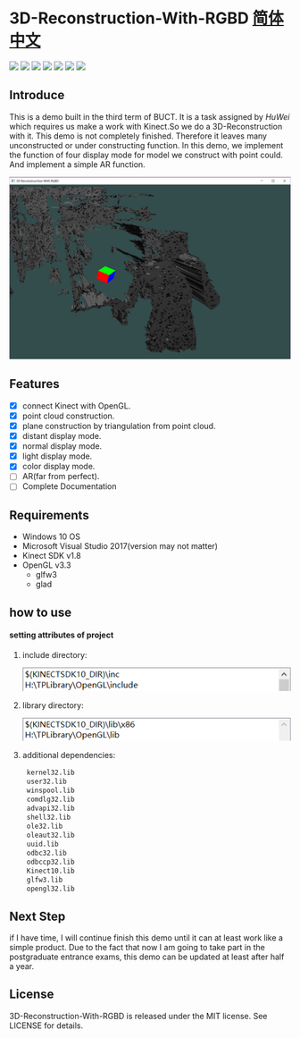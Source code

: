 # 3D-Reconstruction-With-RGBD [简体中文](https://github.com/Dove2/3D-Reconstruction-With-RGBD/blob/master/README-CN.md)

![](https://img.shields.io/badge/build-passing-brightgreen.svg)
![](https://img.shields.io/badge/visual_studio-2017-blue.svg)
![](https://img.shields.io/badge/docs-not_ready-red.svg)
![](https://img.shields.io/badge/Kinect_SDK-v1.8.0-brightgreen.svg)
![](https://img.shields.io/badge/BUCT-cs2015-green.svg)
![](https://img.shields.io/badge/license-MIT-lightgray.svg)
![](https://img.shields.io/badge/platform-Windows_10-lightgray.svg)

## Introduce
This is a demo built in the third term of BUCT. It is a task assigned by *HuWei* which requires us make a work with Kinect.So we do a 3D-Reconstruction with it. This demo is not completely finished. Therefore it leaves many unconstructed or under constructing function. In this demo, we implement the function of four display mode for model we construct with point could. And implement a simple AR function.

![](Resource/AR_show.PNG)

## Features

- [x] connect Kinect with OpenGL.
- [x] point cloud construction.
- [x] plane construction by triangulation from point cloud.
- [x] distant display mode.
- [x] normal display mode.
- [x] light display mode.
- [x] color display mode.
- [ ] AR(far from perfect).
- [ ] Complete Documentation

## Requirements

* Windows 10 OS
* Microsoft Visual Studio 2017(version may not matter)
* Kinect SDK v1.8
* OpenGL v3.3
	* glfw3
	* glad

## how to use



#### setting attributes of project

1. include directory:
	
	![](Resource/include_path.PNG)
	
2. library directory:

	![](Resource/library_path.PNG)
3. additional dependencies:
	
    	kernel32.lib
		user32.lib
		winspool.lib
		comdlg32.lib
		advapi32.lib
		shell32.lib
		ole32.lib
		oleaut32.lib
		uuid.lib
		odbc32.lib
		odbccp32.lib
		Kinect10.lib
		glfw3.lib
		opengl32.lib

## Next Step
if I have time, I will continue finish this demo until it can at least work like a simple product. Due to the fact that now I am going to take part in the postgraduate entrance exams, this demo can be updated at least after half a year.

## License

3D-Reconstruction-With-RGBD is released under the MIT license. See LICENSE for details.
